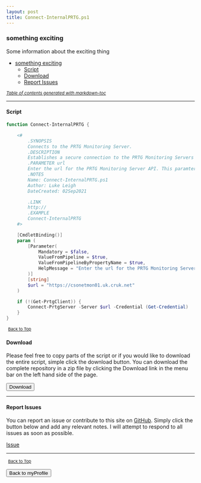 ```yaml
---
layout: post
title: Connect-InternalPRTG.ps1
---
```


### something exciting

Some information about the exciting thing

- [something exciting](#something-exciting)
  - [Script](#script)
  - [Download](#download)
  - [Report Issues](#report-issues)

<small><i><a href='http://ecotrust-canada.github.io/markdown-toc/'>Table of contents generated with markdown-toc</a></i></small>

---

#### Script

```powershell
function Connect-InternalPRTG {

    <#
        .SYNOPSIS
        Connects to the PRTG Monitoring Server.
        .DESCRIPTION
        Establishes a secure connection to the PRTG Monitoring Servers API, using the functions from the PrtgAPI module.
        .PARAMETER url
        Enter the url for the PRTG Monitoring Server API. This paramter is not mandatory and will default the CSO default PRTG server.
        .NOTES
        Name: Connect-InternalPRTG.ps1
        Author: Luke Leigh
        DateCreated: 02Sep2021

        .LINK
        http://
        .EXAMPLE
        Connect-InternalPRTG
    #>

    [CmdletBinding()]
    param (
        [Parameter(
            Mandatory = $false,
            ValueFromPipeline = $true,
            ValueFromPipelineByPropertyName = $true,
            HelpMessage = "Enter the url for the PRTG Monitoring Server."
        )]
        [string]
        $url = "https://csonetmon01.uk.cruk.net"
    )

    if (!(Get-PrtgClient)) {
        Connect-PrtgServer -Server $url -Credential (Get-Credential)
    }
}
```

<span style="font-size:11px;"><a href="#"><i class="fas fa-caret-up" aria-hidden="true" style="color: white; margin-right:5px;"></i>Back to Top</a></span>

#### Download

Please feel free to copy parts of the script or if you would like to download the entire script, simple click the download button. You can download the complete repository in a zip file by clicking the Download link in the menu bar on the left hand side of the page.

<button class="btn" type="submit" onclick="window.open('https://scripts.lukeleigh.com/powershell/functions/myProfile/Connect-InternalPRTG.ps1')">
    <i class="fa fa-cloud-download-alt">
    </i>
        Download
</button>

---

#### Report Issues

You can report an issue or contribute to this site on <a href="https://github.com/BanterBoy/scripts-blog/issues">GitHub</a>. Simply click the button below and add any relevant notes. I will attempt to respond to all issues as soon as possible.

<!-- Place this tag where you want the button to render. -->

<a class="github-button" href="https://github.com/BanterBoy/scripts-blog/issues/new?title=Connect-InternalPRTG.ps1&body=There is a problem with this function. Please find details below." data-show-count="true" aria-label="Issue BanterBoy/scripts-blog on GitHub">Issue</a>

---

<span style="font-size:11px;"><a href="#"><i class="fas fa-caret-up" aria-hidden="true" style="color: white; margin-right:5px;"></i>Back to Top</a></span>

<a href="/menu/_pages/myProfile.html">
    <button class="btn">
        <i class='fas fa-reply'>
        </i>
            Back to myProfile
    </button>
</a>

[1]: http://ecotrust-canada.github.io/markdown-toc
[2]: https://github.com/googlearchive/code-prettify
